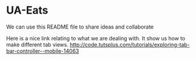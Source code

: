 # UA-Eats
We can use this README file to share ideas and collaborate

Here is a nice link relating to what we are dealing with. It show us how to make different tab views.
http://code.tutsplus.com/tutorials/exploring-tab-bar-controller--mobile-14063
